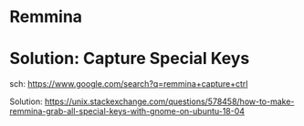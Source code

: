 # Remmina

# Solution: Capture Special Keys
sch: https://www.google.com/search?q=remmina+capture+ctrl

Solution:
https://unix.stackexchange.com/questions/578458/how-to-make-remmina-grab-all-special-keys-with-gnome-on-ubuntu-18-04
